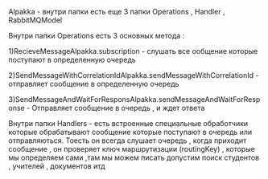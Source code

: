 

Alpakka - внутри папки есть еще 3 папки Operations , Handler , RabbitMQModel


Внутри папки Operations есть 3 основных метода : 

1)RecieveMessageAlpakka.subscription - слушать все ообщение которые поступают в определенную очередь

2)SendMessageWithCorrelationIdAlpakka.sendMessageWithCorrelationId - отправляет сообщение в определенную очередь

3)SendMessageAndWaitForResponsAlpakka.sendMessageAndWaitForResponse - Отправляет сообщение в очередь , и ждет ответа 


Внутри папки Handlers - есть встроенные специальные обработчики которые обрабатывают сообщение которые поступают в очередь или отправляються.
Тоесть он всегда слушает очередь , когда приходит сообщение , он проверяет ключ маршрутизации (routingKey) , которые мы определяем сами ,там мы можем писать допустим поиск студентов , учителей , документов итд 


